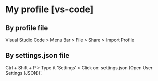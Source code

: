# My profile [vs-code]

## By profile file
Visual Studio Code > Menu Bar > File > Share > Import Profile

## By settings.json file
Ctrl + Shift + P > Type it 'Settings' > Click on: settings.json (Open User Settings (JSON))'.
